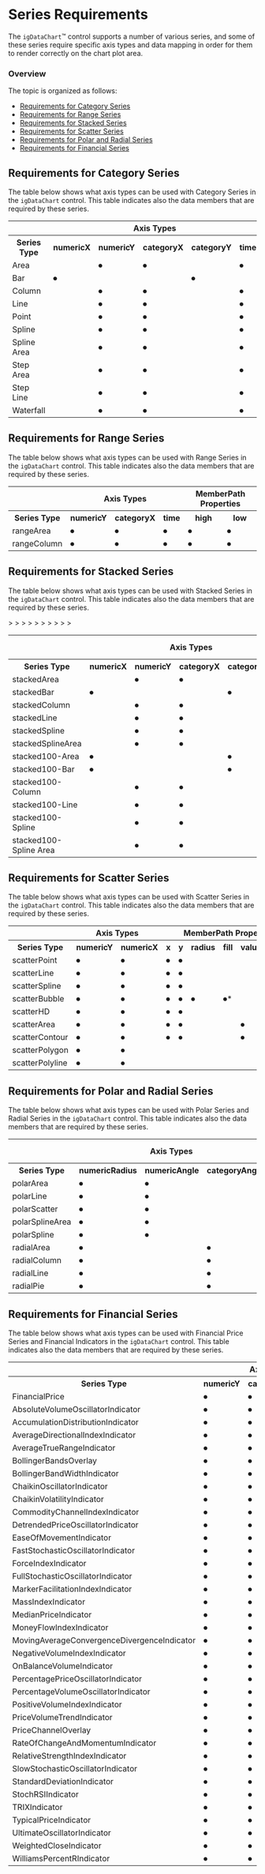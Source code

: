 ﻿<!--
|metadata|
{
    "fileName": "igdatachart-series-requirements",
    "controlName": "",
    "tags": []
}
|metadata|
-->

# Series Requirements



The `igDataChart`™ control supports a number of various series, and some of these series require specific axis types and data mapping in order for them to render correctly on the chart plot area.

### Overview


The topic is organized as follows:

-   [Requirements for Category Series](#category)
-   [Requirements for Range Series](#range)
-   [Requirements for Stacked Series](#stacked)
-   [Requirements for Scatter Series](#scatter)
-   [Requirements for Polar and Radial Series](#polar-and-radial)
-   [Requirements for Financial Series](#financial)

## <a id="category"></a>Requirements for Category Series


The table below shows what axis types can be used with Category Series in the `igDataChart` control. This table indicates also the data members that are required by these series.

<div class="document-table-container">
    <table class="table table-striped">
        <tbody>
            <tr>
                <th> </th>
                <th colspan="5" align="center">Axis Types</th> 
                <th colspan="1" align="center">Series Property</th> 
            </tr>
            <tr>
                <th>Series Type</th>
                <th>numericX</th>
                <th>numericY</th>
                <th>categoryX</th>
                <th>categoryY</th>
                <th>time</th>
                <th>valueMemberPath</th> 
            </tr>
            <tr>
                <td>Area </td>
                <td></td>
                <td>&#9210;</td>
                <td>&#9210;</td>
                <td></td>
                <td>&#9210;</td>
                <td>&#9210;</td> 
            </tr>
            <tr>
                <td>Bar </td>
                <td>&#9210;</td>
                <td></td>
                <td></td>
                <td>&#9210;</td>
                <td></td>
                <td>&#9210;</td> 
            </tr>
            <tr>
                <td>Column </td>
                <td></td>
                <td>&#9210;</td>
                <td>&#9210;</td>
                <td></td>
                <td>&#9210;</td>
                <td>&#9210;</td> 
            </tr>
            <tr>
                <td>Line </td>
                <td></td>
                <td>&#9210;</td>
                <td>&#9210;</td>
                <td></td>
                <td>&#9210;</td>
                <td>&#9210;</td> 
            </tr>
            <tr>
                <td>Point </td>
                <td></td>
                <td>&#9210;</td>
                <td>&#9210;</td>
                <td></td>
                <td>&#9210;</td>
                <td>&#9210;</td>
            </tr>
            <tr>
                <td>Spline </td>
                <td></td>
                <td>&#9210;</td>
                <td>&#9210;</td>
                <td></td>
                <td>&#9210;</td>
                <td>&#9210;</td> 
            </tr>
            <tr>
                <td>Spline Area </td>
                <td></td>
                <td>&#9210;</td>
                <td>&#9210;</td>
                <td></td>
                <td>&#9210;</td>
                <td>&#9210;</td> 
            </tr>
            <tr>
                <td>Step Area </td>
                <td></td>
                <td>&#9210;</td>
                <td>&#9210;</td>
                <td></td>
                <td>&#9210;</td>
                <td>&#9210;</td> 
            </tr>
            <tr>
                <td>Step Line </td>
                <td></td>
                <td>&#9210;</td>
                <td>&#9210;</td>
                <td></td>
                <td>&#9210;</td>
                <td>&#9210;</td> 
            </tr>
            <tr>
                <td>Waterfall </td>
                <td></td>
                <td>&#9210;</td>
                <td>&#9210;</td>
                <td></td>
                <td>&#9210;</td>
                <td>&#9210;</td> 
            </tr>
        </tbody>
    </table>
</div>
 

## <a id="range"></a>Requirements for Range Series

The table below shows what axis types can be used with Range Series in the `igDataChart` control. This table indicates also the data members that are required by these series.

<div class="document-table-container">
    <table class="table table-striped">
        <tbody>
            <tr>
                <th> </th>
                <th colspan="3" align="center">Axis Types</th> 
                <th colspan="2" align="center">MemberPath Properties</th> 
            </tr>
            <tr>
                <th>Series Type</th>
                <th>numericY</th>
                <th>categoryX</th>
                <th>time</th> 
                <th>high</th>
                <th>low</th>
            </tr>
            <tr>
                <td>rangeArea </td>
                <td>&#9210;</td>
                <td>&#9210;</td>
                <td>&#9210;</td> 
                <td>&#9210;</td>
                <td>&#9210;</td>
            </tr>
            <tr>
                <td>rangeColumn </td>
                <td>&#9210;</td>
                <td>&#9210;</td>
                <td>&#9210;</td> 
                <td>&#9210;</td>
                <td>&#9210;</td>
            </tr>
        </tbody>
    </table>
</div>


## <a id="stacked"></a>Requirements for Stacked Series

The table below shows what axis types can be used with Stacked Series in the `igDataChart` control. This table indicates also the data members that are required by these series.

<div class="document-table-container">
    <table class="table table-striped">
        <tbody>
            <tr>
                <th> </th>
                <th colspan="5" align="center">Axis Types</th> 
                <th colspan="1" align="center">MemberPath Property</th> 
            </tr>
            <tr>
                <th>Series Type</th>
                <th>numericX</th>
                <th>numericY</th>
                <th>categoryX</th>
                <th>categoryY</th>
                <th>time</th>
                <th>value</th>
            </tr>
            <tr>
                <td>stackedArea </td>
                <td></td>
                <td>&#9210;</td>
                <td>&#9210;</td>
                <td></td>
                <td>&#9210;</td>
                <td>&#9210;</td>> 
            </tr>
            <tr>
                <td>stackedBar </td>
                <td>&#9210;</td>
                <td></td>
                <td></td>
                <td>&#9210;</td>
                <td></td>
                <td>&#9210;</td> 
            </tr>
            <tr>
                <td>stackedColumn </td>
                <td></td>
                <td>&#9210;</td>
                <td>&#9210;</td>
                <td></td>
                <td>&#9210;</td>
                <td>&#9210;</td>> 
            </tr>
            <tr>
                <td>stackedLine </td>
                <td></td>
                <td>&#9210;</td>
                <td>&#9210;</td>
                <td></td>
                <td>&#9210;</td>
                <td>&#9210;</td> 
            <tr>
                <td>stackedSpline </td>
                <td></td>
                <td>&#9210;</td>
                <td>&#9210;</td>
                <td></td>
                <td>&#9210;</td>
                <td>&#9210;</td>> 
            </tr>
            <tr>
                <td>stackedSplineArea </td>
                <td></td>
                <td>&#9210;</td>
                <td>&#9210;</td>
                <td></td>
                <td>&#9210;</td>
                <td>&#9210;</td>> 
            </tr>
            <tr>
                <td>stacked100-Area </td>
                <td>&#9210;</td>
                <td></td>
                <td></td>
                <td>&#9210;</td>
                <td></td>
                <td>&#9210;</td>> 
            </tr>
            <tr>
                <td>stacked100-Bar </td>
                <td>&#9210;</td>
                <td></td>
                <td></td>
                <td>&#9210;</td>
                <td></td>
                <td>&#9210;</td>> 
            </tr>
            <tr>
                <td>stacked100-Column </td>
                <td></td>
                <td>&#9210;</td>
                <td>&#9210;</td>
                <td></td>
                <td>&#9210;</td>
                <td>&#9210;</td>> 
            </tr>
            <tr>
                <td>stacked100-Line </td>
                <td></td>
                <td>&#9210;</td>
                <td>&#9210;</td>
                <td></td>
                <td>&#9210;</td>
                <td>&#9210;</td>> 
            </tr>
            <tr>
                <td>stacked100-Spline </td>
                <td></td>
                <td>&#9210;</td>
                <td>&#9210;</td>
                <td></td>
                <td>&#9210;</td>
                <td>&#9210;</td>> 
            </tr>
            <tr>
                <td>stacked100-Spline Area </td>
                <td></td>
                <td>&#9210;</td>
                <td>&#9210;</td>
                <td></td>
                <td>&#9210;</td>
                <td>&#9210;</td>> 
            </tr>
        </tbody>
    </table>
</div>


## <a id="scatter"></a>Requirements for Scatter Series 


The table below shows what axis types can be used with Scatter Series in the `igDataChart` control. This table indicates also the data members that are required by these series.
<div class="document-table-container">
    <table class="table table-striped">
        <tbody>
            <tr>
                <th> </th>
                <th colspan="2" align="center">Axis Types</th> 
                <th colspan="6" align="center">MemberPath Properties</th> 
            </tr>
            <tr>
                <th>Series Type</th>
                <th>numericY</th>
                <th>numericX</th> 
                <th>x</th>
                <th>y</th>
                <th>radius</th>
                <th>fill</th>
                <th>value</th>
                <th>shape</th>
            </tr>
            <tr>
                <td>scatterPoint</td>
                <td>&#9210;</td>
                <td>&#9210;</td> 
                <td>&#9210;</td>
                <td>&#9210;</td>
                <td></td>
                <td></td>
                <td></td>
                <td></td>
            </tr>
            <tr>
                <td>scatterLine</td>
                <td>&#9210;</td>
                <td>&#9210;</td> 
                <td>&#9210;</td>
                <td>&#9210;</td>
                <td></td>
                <td></td>
                <td></td>
                <td></td>
                <td></td>
            </tr>
            <tr>
                <td>scatterSpline</td>
                <td>&#9210;</td>
                <td>&#9210;</td> 
                <td>&#9210;</td>
                <td>&#9210;</td>
                <td></td>
                <td></td>
                <td></td>
                <td></td>
            </tr>
            <tr>
                <td>scatterBubble</td>
                <td>&#9210;</td>
                <td>&#9210;</td> 
                <td>&#9210;</td>
                <td>&#9210;</td>
                <td>&#9210;</td>
                <td>&#9210;*</td>
                <td></td>
                <td></td>
            </tr>
            <tr>
                <td>scatterHD</td>
                <td>&#9210;</td>
                <td>&#9210;</td> 
                <td>&#9210;</td>
                <td>&#9210;</td>
                <td></td>
                <td></td>
                <td></td>
                <td></td>
            </tr>
            <tr>
                <td>scatterArea</td>
                <td>&#9210;</td>
                <td>&#9210;</td> 
                <td>&#9210;</td>
                <td>&#9210;</td>
                <td></td>
                <td></td>
                <td>&#9210;</td>
                <td></td> 
            </tr>
            <tr>
                <td>scatterContour</td>
                <td>&#9210;</td>
                <td>&#9210;</td> 
                <td>&#9210;</td>
                <td>&#9210;</td>
                <td></td>
                <td></td>
                <td>&#9210;</td>
                <td></td>
            </tr>
            <tr>
                <td>scatterPolygon</td>
                <td>&#9210;</td>
                <td>&#9210;</td> 
                <td></td>
                <td></td>
                <td></td>
                <td></td>
                <td></td>
                <td>&#9210;</td>
            </tr>
            <tr>
                <td>scatterPolyline</td>
                <td>&#9210;</td>
                <td>&#9210;</td> 
                <td></td>
                <td></td>
                <td></td>
                <td></td>
                <td></td>
                <td>&#9210;</td>
            </tr>
        </tbody>
    </table>
</div>

## <a id="polar-and-radial"></a>Requirements for Polar and Radial Series


The table below shows what axis types can be used with Polar Series and Radial Series in the `igDataChart` control. This table indicates also the data members that are required by these series.
<div class="document-table-container">
    <table class="table table-striped">
        <tbody>
            <tr>
                <th> </th>
                <th colspan="3" align="center">Axis Types</th> 
                <th colspan="2" align="center">MemberPath Properties</th> 
            </tr>
            <tr>
                <th>Series Type</th>
                <th>numericRadius</th>
                <th>numericAngle</th>
                <th>categoryAngle</th>
                <th>value</th>
                <th>angle</th>
                <th>radius</th>
            </tr>
            <tr>
                <td>polarArea</td>
                <td>&#9210;</td>
                <td>&#9210;</td>
                <td></td>
                <td></td>
                <td>&#9210;</td>
                <td>&#9210;</td>
            </tr>
            <tr>
                <td>polarLine</td>
                <td>&#9210;</td>
                <td>&#9210;</td>
                <td></td>
                <td></td>
                <td>&#9210;</td>
                <td>&#9210;</td>
            </tr>
            <tr>
                <td>polarScatter</td>
                <td>&#9210;</td>
                <td>&#9210;</td>
                <td></td>
                <td></td>
                <td>&#9210;</td>
                <td>&#9210;</td>
            </tr>
            <tr>
                <td>polarSplineArea</td>
                <td>&#9210;</td>
                <td>&#9210;</td>
                <td></td>
                <td></td>
                <td>&#9210;</td>
                <td>&#9210;</td>
            </tr>
            <tr>
                <td>polarSpline</td>
                <td>&#9210;</td>
                <td>&#9210;</td>
                <td></td>
                <td></td>
                <td>&#9210;</td>
                <td>&#9210;</td>
            </tr>
            <tr>
                <td>radialArea</td>
                <td>&#9210;</td>
                <td></td>
                <td>&#9210;</td>
                <td>&#9210;</td>
                <td></td>
                <td></td>
            </tr>
            <tr>
                <td>radialColumn</td>
                <td>&#9210;</td>
                <td></td>
                <td>&#9210;</td>
                <td>&#9210;</td>
                <td></td>
                <td></td>
            </tr>
            <tr>
                <td>radialLine</td>
                <td>&#9210;</td>
                <td></td>
                <td>&#9210;</td>
                <td>&#9210;</td>
                <td></td>
                <td></td>
            </tr>
            <tr>
                <td>radialPie</td>
                <td>&#9210;</td>
                <td></td>
                <td>&#9210;</td>
                <td>&#9210;</td>
                <td></td>
                <td></td>
            </tr>
        </tbody>
    </table>
</div>

## <a id="financial"></a>Requirements for Financial Series


The table below shows what axis types can be used with Financial Price Series and Financial Indicators in the `igDataChart` control. This table indicates also the data members that are required by these series.
<div class="document-table-container">
    <table class="table table-striped">
        <tbody>
            <tr>
                <th> </th>
                <th colspan="4" align="center">Axis Types</th> 
                <th colspan="5" align="center"> MemberPath Properties</th> 
            </tr>
            <tr>
                <th>Series Type</th>
                <th>numericY</th> 
                <th>categoryX</th>
                <th>time</th>
                <th>high</th>
                <th>low</th>
                <th>open</th>
                <th>close</th>
                <th>volume</th>
            </tr>
            <tr>
                <td>FinancialPrice</td>
                <td>&#9210;</td>
                <td>&#9210;</td>
                <td>&#9210;</td>
                <td>&#9210;</td>
                <td>&#9210;</td>
                <td>&#9210;</td>
                <td>&#9210;</td>
                <td></td>
            </tr>
            <tr>
                <td>AbsoluteVolumeOscillatorIndicator</td>
                <td>&#9210;</td>
                <td>&#9210;</td>
                <td>&#9210;</td>
                <td></td>
                <td></td>
                <td></td>
                <td></td>
                <td>&#9210;</td>
            </tr>
            <tr>
                <td>AccumulationDistributionIndicator</td>
                <td>&#9210;</td>
                <td>&#9210;</td>
                <td>&#9210;</td>
                <td>&#9210;</td>
                <td>&#9210;</td>
                <td></td>
                <td>&#9210;</td>
                <td>&#9210;</td>
            </tr>
            <tr>
                <td>AverageDirectionalIndexIndicator</td>
                <td>&#9210;</td>
                <td>&#9210;</td>
                <td>&#9210;</td>
                <td>&#9210;</td>
                <td>&#9210;</td>
                <td>&#9210;</td>
                <td>&#9210;</td>
                <td>&#9210;</td>
            </tr>
            <tr>
                <td>AverageTrueRangeIndicator</td>
                <td>&#9210;</td>
                <td>&#9210;</td>
                <td>&#9210;</td>
                <td>&#9210;</td>
                <td>&#9210;</td>
                <td></td>
                <td>&#9210;</td>
                <td></td>
            </tr>
            <tr>
                <td>BollingerBandsOverlay</td>
                <td>&#9210;</td>
                <td>&#9210;</td>
                <td>&#9210;</td>
                <td>&#9210;</td>
                <td>&#9210;</td>
                <td></td>
                <td>&#9210;</td>
                <td></td>
            </tr>
            <tr>
                <td>BollingerBandWidthIndicator</td>
                <td>&#9210;</td>
                <td>&#9210;</td>
                <td>&#9210;</td>
                <td>&#9210;</td>
                <td>&#9210;</td>
                <td></td>
                <td>&#9210;</td>
                <td></td>
            </tr>
            <tr>
                <td>ChaikinOscillatorIndicator</td>
                <td>&#9210;</td>
                <td>&#9210;</td>
                <td>&#9210;</td>
                <td>&#9210;</td>
                <td>&#9210;</td>
                <td></td>
                <td>&#9210;</td>
                <td>&#9210;</td>
            </tr>
            <tr>
                <td>ChaikinVolatilityIndicator</td>
                <td>&#9210;</td>
                <td>&#9210;</td>
                <td>&#9210;</td>
                <td>&#9210;</td>
                <td>&#9210;</td>
                <td></td>
                <td></td>
                <td></td>
            </tr>
            <tr>
                <td>CommodityChannelIndexIndicator</td>
                <td>&#9210;</td>
                <td>&#9210;</td>
                <td>&#9210;</td>
                <td>&#9210;</td>
                <td>&#9210;</td>
                <td></td>
                <td>&#9210;</td>
                <td></td>
            </tr>
            <tr>
                <td>DetrendedPriceOscillatorIndicator</td>
                <td>&#9210;</td>
                <td>&#9210;</td>
                <td>&#9210;</td>
                <td></td>
                <td></td>
                <td></td>
                <td>&#9210;</td>
                <td></td>
            </tr>
            <tr>
                <td>EaseOfMovementIndicator</td>
                <td>&#9210;</td>
                <td>&#9210;</td>
                <td>&#9210;</td>
                <td>&#9210;</td>
                <td>&#9210;</td>
                <td></td>
                <td></td>
                <td>&#9210;</td>
            </tr>
            <tr>
                <td>FastStochasticOscillatorIndicator</td>
                <td>&#9210;</td>
                <td>&#9210;</td>
                <td>&#9210;</td>
                <td>&#9210;</td>
                <td>&#9210;</td>
                <td></td>
                <td>&#9210;</td>
                <td></td>
            </tr>
            <tr>
                <td>ForceIndexIndicator</td>
                <td>&#9210;</td>
                <td>&#9210;</td>
                <td>&#9210;</td>
                <td></td>
                <td></td>
                <td></td>
                <td>&#9210;</td>
                <td>&#9210;</td>
            </tr>
            <tr>
                <td>FullStochasticOscillatorIndicator</td>
                <td>&#9210;</td>
                <td>&#9210;</td>
                <td>&#9210;</td>
                <td>&#9210;</td>
                <td>&#9210;</td>
                <td></td>
                <td>&#9210;</td>
                <td></td>
            </tr>
            <tr>
                <td>MarkerFacilitationIndexIndicator</td>
                <td>&#9210;</td>
                <td>&#9210;</td>
                <td>&#9210;</td>
                <td>&#9210;</td>
                <td>&#9210;</td>
                <td></td>
                <td>&#9210;</td>
                <td></td>
            </tr>
            <tr>
                <td>MassIndexIndicator</td>
                <td>&#9210;</td>
                <td>&#9210;</td>
                <td>&#9210;</td>
                <td>&#9210;</td>
                <td>&#9210;</td>
                <td></td>
                <td></td>
                <td></td>
            </tr>
            <tr>
                <td>MedianPriceIndicator</td>
                <td>&#9210;</td>
                <td>&#9210;</td>
                <td>&#9210;</td>
                <td>&#9210;</td>
                <td>&#9210;</td>
                <td></td>
                <td></td>
                <td></td>
            </tr>
            <tr>
                <td>MoneyFlowIndexIndicator</td>
                <td>&#9210;</td>
                <td>&#9210;</td>
                <td>&#9210;</td>
                <td>&#9210;</td>
                <td>&#9210;</td>
                <td></td>
                <td>&#9210;</td>
                <td>&#9210;</td>
            </tr>
            <tr>
                <td>MovingAverageConvergenceDivergenceIndicator</td>
                <td>&#9210;</td>
                <td>&#9210;</td>
                <td>&#9210;</td>
                <td>&#9210;</td>
                <td>&#9210;</td>
                <td></td>
                <td>&#9210;</td>
                <td></td>
            </tr>
            <tr>
                <td>NegativeVolumeIndexIndicator</td>
                <td>&#9210;</td>
                <td>&#9210;</td>
                <td>&#9210;</td>
                <td>&#9210;</td>
                <td>&#9210;</td>
                <td></td>
                <td>&#9210;</td>
                <td>&#9210;</td>
            </tr>
            <tr>
                <td>OnBalanceVolumeIndicator</td>
                <td>&#9210;</td>
                <td>&#9210;</td>
                <td>&#9210;</td>
                <td></td>
                <td></td>
                <td></td>
                <td>&#9210;</td>
                <td>&#9210;</td>
            </tr>
            <tr>
                <td>PercentagePriceOscillatorIndicator</td>
                <td>&#9210;</td>
                <td>&#9210;</td>
                <td>&#9210;</td>
                <td>&#9210;</td>
                <td>&#9210;</td>
                <td></td>
                <td></td>
                <td>&#9210;</td>
            </tr>
            <tr>
                <td>PercentageVolumeOscillatorIndicator</td>
                <td>&#9210;</td>
                <td>&#9210;</td>
                <td>&#9210;</td>
                <td></td>
                <td></td>
                <td></td>
                <td></td>
                <td>&#9210;</td>
            </tr>
            <tr>
                <td>PositiveVolumeIndexIndicator</td>
                <td>&#9210;</td>
                <td>&#9210;</td>
                <td>&#9210;</td>
                <td></td>
                <td></td>
                <td></td>
                <td>&#9210;</td>
                <td>&#9210;</td>
            </tr>
            <tr>
                <td>PriceVolumeTrendIndicator</td>
                <td>&#9210;</td>
                <td>&#9210;</td>
                <td>&#9210;</td>
                <td></td>
                <td></td>
                <td></td>
                <td>&#9210;</td>
                <td>&#9210;</td>
            </tr>
            <tr>
                <td>PriceChannelOverlay</td>
                <td>&#9210;</td>
                <td>&#9210;</td>
                <td>&#9210;</td>
                <td>&#9210;</td>
                <td>&#9210;</td>
                <td></td>
                <td></td>
                <td></td>
            </tr>
            <tr>
                <td>RateOfChangeAndMomentumIndicator</td>
                <td>&#9210;</td>
                <td>&#9210;</td>
                <td>&#9210;</td>
                <td></td>
                <td></td>
                <td></td>
                <td>&#9210;</td>
                <td></td>
            </tr>
            <tr>
                <td>RelativeStrengthIndexIndicator</td>
                <td>&#9210;</td>
                <td>&#9210;</td>
                <td>&#9210;</td>
                <td></td>
                <td></td>
                <td></td>
                <td>&#9210;</td>
                <td></td>
            </tr>
            <tr>
                <td>SlowStochasticOscillatorIndicator</td>
                <td>&#9210;</td>
                <td>&#9210;</td>
                <td>&#9210;</td>
                <td>&#9210;</td>
                <td>&#9210;</td>
                <td></td>
                <td>&#9210;</td>
                <td></td>
            </tr>
            <tr>
                <td>StandardDeviationIndicator</td>
                <td>&#9210;</td>
                <td>&#9210;</td>
                <td>&#9210;</td>
                <td>&#9210;</td>
                <td>&#9210;</td>
                <td></td>
                <td>&#9210;</td>
                <td></td>
            </tr>
            <tr>
                <td>StochRSIIndicator</td>
                <td>&#9210;</td>
                <td>&#9210;</td>
                <td>&#9210;</td>
                <td></td>
                <td></td>
                <td></td>
                <td>&#9210;</td>
                <td></td>
            </tr>
            <tr>
                <td>TRIXIndicator</td>
                <td>&#9210;</td>
                <td>&#9210;</td>
                <td>&#9210;</td>
                <td></td>
                <td></td>
                <td></td>
                <td>&#9210;</td>
                <td></td>
            </tr>
            <tr>
                <td>TypicalPriceIndicator</td>
                <td>&#9210;</td>
                <td>&#9210;</td>
                <td>&#9210;</td>
                <td>&#9210;</td>
                <td>&#9210;</td>
                <td></td>
                <td>&#9210;</td>
                <td></td>
            </tr>
            <tr>
                <td>UltimateOscillatorIndicator</td>
                <td>&#9210;</td>
                <td>&#9210;</td>
                <td>&#9210;</td>
                <td>&#9210;</td>
                <td>&#9210;</td>
                <td></td>
                <td>&#9210;</td>
                <td></td>
            </tr>
            <tr>
                <td>WeightedCloseIndicator</td>
                <td>&#9210;</td>
                <td>&#9210;</td>
                <td>&#9210;</td>
                <td>&#9210;</td>
                <td>&#9210;</td>
                <td></td>
                <td>&#9210;</td>
                <td></td>
            </tr>
            <tr>
                <td>WilliamsPercentRIndicator</td>
                <td>&#9210;</td>
                <td>&#9210;</td>
                <td>&#9210;</td>
                <td>&#9210;</td>
                <td>&#9210;</td>
                <td></td>
                <td>&#9210;</td>
                <td></td>
            </tr>
        </tbody>
    </table>
</div>
